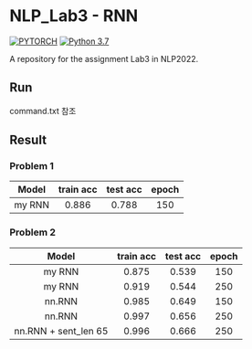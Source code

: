 # NLP_Lab3 - RNN
[![PYTORCH](https://img.shields.io/badge/Pytorch-1.8.1-8118AB)](https://www.python.org/downloads/release/python-360/)
[![Python 3.7](https://img.shields.io/badge/Python-3.7-3776AB)](https://www.python.org/downloads/release/python-360/)

A repository for the assignment Lab3 in NLP2022.


## Run
command.txt 참조

## Result

### Problem 1 
|Model|train acc|test acc| epoch|
|:---:|:---:|:---:|:---:|
|my RNN|0.886|0.788|150|


### Problem 2
|Model|train acc|test acc| epoch|
|:---:|:---:|:---:|:---:|
|my RNN|0.875|0.539|150|
|my RNN|0.919|0.544|250|
|nn.RNN|0.985|0.649|150|
|nn.RNN|0.997|0.656|250|
|nn.RNN + sent_len 65|0.996|0.666|250|
